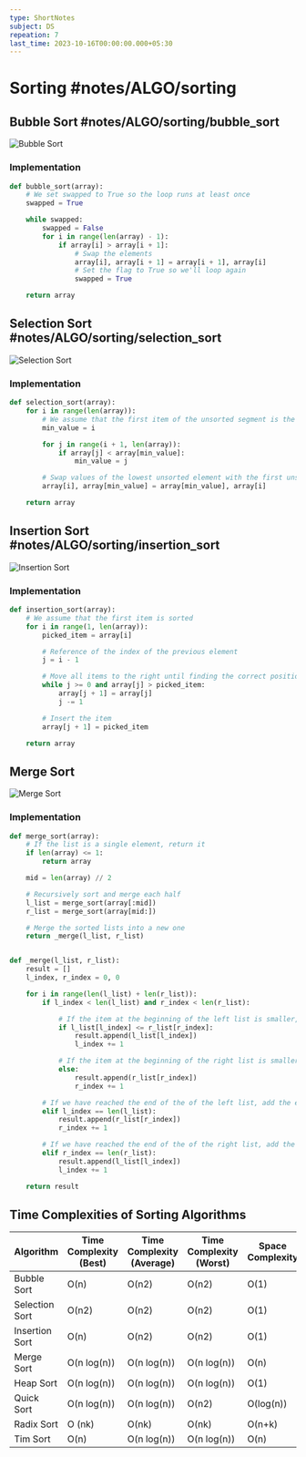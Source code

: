```yaml
---
type: ShortNotes
subject: DS
repeation: 7
last_time: 2023-10-16T00:00:00.000+05:30
---
```



#  Sorting #notes/ALGO/sorting 
## Bubble Sort #notes/ALGO/sorting/bubble_sort


![Bubble Sort](https://cdn.emre.me/sorting/bubble_sort.gif)

### Implementation

```python
def bubble_sort(array):
    # We set swapped to True so the loop runs at least once
    swapped = True

    while swapped:
        swapped = False
        for i in range(len(array) - 1):
            if array[i] > array[i + 1]:
                # Swap the elements
                array[i], array[i + 1] = array[i + 1], array[i]
                # Set the flag to True so we'll loop again
                swapped = True

    return array
```

## Selection Sort #notes/ALGO/sorting/selection_sort

![Selection Sort](https://cdn.emre.me/sorting/selection_sort.gif)

### Implementation

```python
def selection_sort(array):
    for i in range(len(array)):
        # We assume that the first item of the unsorted segment is the smallest
        min_value = i

        for j in range(i + 1, len(array)):
            if array[j] < array[min_value]:
                min_value = j

        # Swap values of the lowest unsorted element with the first unsorted element
        array[i], array[min_value] = array[min_value], array[i]

    return array
```

## Insertion Sort #notes/ALGO/sorting/insertion_sort

![Insertion Sort](https://cdn.emre.me/sorting/insertion_sort.gif)

### Implementation

```python
def insertion_sort(array):
    # We assume that the first item is sorted
    for i in range(1, len(array)):
        picked_item = array[i]

        # Reference of the index of the previous element
        j = i - 1

        # Move all items to the right until finding the correct position
        while j >= 0 and array[j] > picked_item:
            array[j + 1] = array[j]
            j -= 1

        # Insert the item
        array[j + 1] = picked_item

    return array
```

## Merge Sort

![Merge Sort](https://cdn.emre.me/sorting/merge_sort.gif)

### Implementation

```python
def merge_sort(array):
    # If the list is a single element, return it
    if len(array) <= 1:
        return array

    mid = len(array) // 2

    # Recursively sort and merge each half
    l_list = merge_sort(array[:mid])
    r_list = merge_sort(array[mid:])

    # Merge the sorted lists into a new one
    return _merge(l_list, r_list)


def _merge(l_list, r_list):
    result = []
    l_index, r_index = 0, 0

    for i in range(len(l_list) + len(r_list)):
        if l_index < len(l_list) and r_index < len(r_list):

            # If the item at the beginning of the left list is smaller, add it to the sorted list
            if l_list[l_index] <= r_list[r_index]:
                result.append(l_list[l_index])
                l_index += 1

            # If the item at the beginning of the right list is smaller, add it to the sorted list
            else:
                result.append(r_list[r_index])
                r_index += 1

        # If we have reached the end of the of the left list, add the elements from the right list
        elif l_index == len(l_list):
            result.append(r_list[r_index])
            r_index += 1

        # If we have reached the end of the of the right list, add the elements from the left list
        elif r_index == len(r_list):
            result.append(l_list[l_index])
            l_index += 1

    return result
```

## Time Complexities of Sorting Algorithms


|Algorithm|Time Complexity (**Best**)|Time Complexity (**Average**)|Time Complexity (**Worst**)|Space Complexity|
|---|---|---|---|---|
|Bubble Sort|O(n)|O(n2)|O(n2)|O(1)|
|Selection Sort|O(n2)|O(n2)|O(n2)|O(1)|
|Insertion Sort|O(n)|O(n2)|O(n2)|O(1)|
|Merge Sort|O(n log(n))|O(n log(n))|O(n log(n))|O(n)|
|Heap Sort|O(n log(n))|O(n log(n))|O(n log(n))|O(1)|
|Quick Sort|O(n log(n))|O(n log(n))|O(n2)|O(log(n))|
|Radix Sort|O (nk)|O(nk)|O(nk)|O(n+k)|
|Tim Sort|O(n)|O(n log(n))|O(n log(n))|O(n)|

